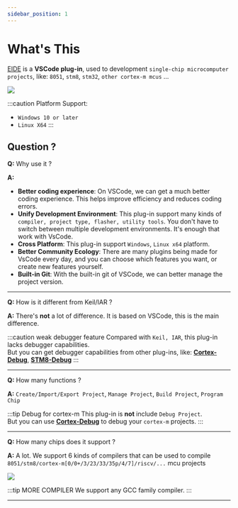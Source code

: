```yaml
---
sidebar_position: 1
---
```


# What's This

[EIDE](https://marketplace.visualstudio.com/items?itemName=CL.eide) is a **VSCode plug-in**, used to development `single-chip microcomputer projects`, like: `8051`, `stm8`, `stm32`, `other cortex-m mcus` ...

![](https://docs.em-ide.com/preview.png)

:::caution
Platform Support: 
  - `Windows 10 or later`
  - `Linux X64`
:::

## Question ?

**Q:** Why use it ?

**A:**
- **Better coding experience**: On VSCode, we can get a much better coding experience. This helps improve efficiency and reduces coding errors. 
- **Unify Development Environment**: This plug-in support many kinds of `compiler, project type, flasher, utility tools`. You don't have to switch between multiple development environments. It's enough that work with VsCode.
- **Cross Platform**: This plug-in support `Windows`, `Linux x64` platform.
- **Better Community Ecology**: There are many plugins being made for VsCode every day, and you can choose which features you want, or create new features yourself.
- **Built-in Git**: With the built-in git of VSCode, we can better manage the project version.

---

**Q:** How is it different from Keil/IAR ?

**A:** There's **not** a lot of difference. It is based on VSCode, this is the main difference.

:::caution weak debugger feature
Compared with `Keil, IAR`, this plug-in lacks debugger capabilities.<br/>
But you can get debugger capabilities from other plug-ins, like: [**Cortex-Debug**](https://marketplace.visualstudio.com/items?itemName=marus25.cortex-debug), 
[**STM8-Debug**](https://marketplace.visualstudio.com/items?itemName=CL.stm8-debug)
:::

---

**Q:** How many functions ?

**A:** `Create/Import/Export Project`, `Manage Project`, `Build Project`, `Program Chip`

:::tip Debug for cortex-m
This plug-in is **not** include `Debug Project`. <br/>
But you can use [**Cortex-Debug**](https://marketplace.visualstudio.com/items?itemName=marus25.cortex-debug) to debug your `cortex-m` projects.
:::

---

**Q:** How many chips does it support ?

**A:** A lot. We support 6 kinds of compilers that can be used to compile `8051/stm8/cortex-m[0/0+/3/23/33/35p/4/7]/riscv/...` mcu projects

![](/img/toolchains.png)

:::tip MORE COMPILER
We support any GCC family compiler.
:::

---

